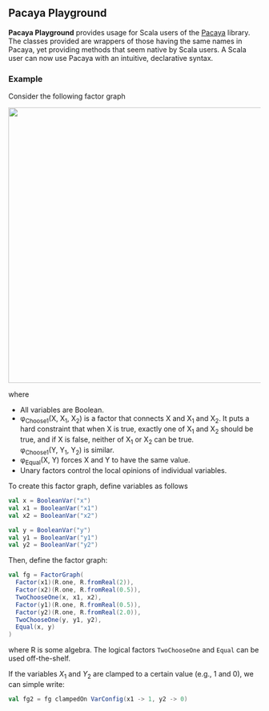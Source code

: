 ## Pacaya Playground

__Pacaya Playground__ provides usage for Scala users of the [Pacaya](https://github.com/mgormley/pacaya) library. The classes provided are wrappers of those having the same names in Pacaya, yet providing methods that seem native by Scala users. A Scala user can now use Pacaya with an intuitive, declarative syntax.

### Example

Consider the following factor graph

<img src="http://yuhuan.me/resource/img/pacaya-playground-example.png" width="550" />

where
- All variables are Boolean.
- φ<sub>Choose1</sub>(X, X<sub>1</sub>, X<sub>2</sub>) is a factor that connects X and X<sub>1</sub> and X<sub>2</sub>. It puts a hard constraint that when X is true, exactly one of X<sub>1</sub> and X<sub>2</sub> should be true, and if X is false, neither of X<sub>1</sub> or X<sub>2</sub> can be true.   
  φ<sub>Choose1</sub>(Y, Y<sub>1</sub>, Y<sub>2</sub>) is similar. 
- φ<sub>Equal</sub>(X, Y) forces X and Y to have the same value.
- Unary factors control the local opinions of individual variables.

To create this factor graph, define variables as follows

```scala
val x = BooleanVar("x")
val x1 = BooleanVar("x1")
val x2 = BooleanVar("x2")

val y = BooleanVar("y")
val y1 = BooleanVar("y1")
val y2 = BooleanVar("y2")
```

Then, define the factor graph:

```scala
val fg = FactorGraph(
  Factor(x1)(R.one, R.fromReal(2)),
  Factor(x2)(R.one, R.fromReal(0.5)),
  TwoChooseOne(x, x1, x2),
  Factor(y1)(R.one, R.fromReal(0.5)),
  Factor(y2)(R.one, R.fromReal(2.0)),
  TwoChooseOne(y, y1, y2),
  Equal(x, y)
)
```

where R is some algebra. The logical factors `TwoChooseOne` and `Equal` can be used off-the-shelf.

If the variables <var>X</var><sub>1</sub> and <var>Y</var><sub>2</sub> are clamped to a certain value (e.g., 1 and 0), we can simple write:

```scala
val fg2 = fg clampedOn VarConfig(x1 -> 1, y2 -> 0)
```


